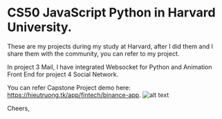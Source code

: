 # CS50 JavaScript Python in Harvard University.

These are my projects during my study at Harvard, after I did them and I share them with the community, you can refer to my project.

In project 3 Mail, I have integrated Websocket for Python and Animation Front End for project 4 Social Network.

You can refer Capstone Project demo here: https://hieutruong.tk/app/fintech/binance-app.
![alt text](https://encrypted-tbn2.gstatic.com/images?q=tbn:ANd9GcRKOQcqdal0EjSRReqploIPgYlTXlfKkxWzie1G6wuFpbfIvSSi)

Cheers,
